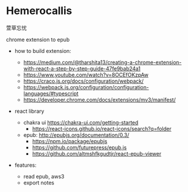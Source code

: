 # Hemerocallis

萱草忘忧

chrome extension to epub

- how to build extension:

  - https://medium.com/@tharshita13/creating-a-chrome-extension-with-react-a-step-by-step-guide-47fe9bab24a1
  - https://www.youtube.com/watch?v=8OCEfOKzpAw
  - https://craco.js.org/docs/configuration/webpack/
  - https://webpack.js.org/configuration/configuration-languages/#typescript
  - https://developer.chrome.com/docs/extensions/mv3/manifest/

- react library

  - chakra ui https://chakra-ui.com/getting-started
    - https://react-icons.github.io/react-icons/search?q=folder
  - epub: http://epubjs.org/documentation/0.3/
    - https://npm.io/package/epubjs
    - https://github.com/futurepress/epub.js
    - https://github.com/altmshfkgudtjr/react-epub-viewer

- features:
  - read epub, aws3
  - export notes
